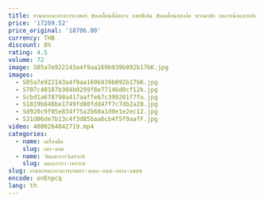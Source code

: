 ```yaml
---
title: ยานพาหนะทางการเกษตร ขับเคลื่อนสี่ล้อยาง แชสซีเดิน ขับเคลื่อนสองล้อ พวงมาลัย เพลาหน้าและหลัง ไม่เหมือนกระปุกเกียร์
price: '17209.52'
price_original: '18706.00'
currency: THB
discount: 8%
rating: 4.5
volume: 72
image: S05a7e922143a4f9aa169b939b092b17bK.jpg
images:
  - S05a7e922143a4f9aa169b939b092b17bK.jpg
  - S707c40187b304b0299f8e77146d0cf12k.jpg
  - Scbd1a678798a417aaffe67c399201f7fu.jpg
  - S1819b846be1749fd80fdd47f7c7db2a28.jpg
  - Sd920c9f05e834f75a2b60a1d0e1e2ec12.jpg
  - S31d06de7b13c4f3d85baa6cb4f5f9aafF.jpg
video: 4000264042719.mp4
categories:
  - name: เครื่องมือ
    slug: เคร-องม
  - name: วัดและการวิเคราะห์
    slug: ดและการว-เคราะห
slug: ยานพาหนะทางการเกษตร-บเคล-อนส-อยาง-แชสซ
encode: onEnpcq
lang: th
---
```

  